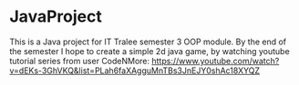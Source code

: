 # JavaProject
This is a Java project for IT Tralee semester 3 OOP module. By the end of the semester I hope to create a simple 2d java game, by watching youtube tutorial series from user CodeNMore: https://www.youtube.com/watch?v=dEKs-3GhVKQ&list=PLah6faXAgguMnTBs3JnEJY0shAc18XYQZ 


